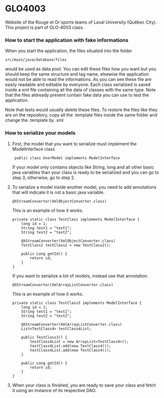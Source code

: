 GLO4003
=======

Website of the Rouge et Or sports teams of Laval University (Québec City).
This project is part of GLO-4003 class.

### How to start the application with fake informations

When you start the application, the files situated into the folder

    src/main/java/database/files
    
would be used as data pool. You can edit these files how you want but you should keep the same structure and tag name, elsewise the application would not be able to read the informations. As you can see these file are easily readable and editable by everyone. Each class serialized is saved inside a xml file containing all the data of classes with the same type. Note that the files aldready present contain fake data you can use to test the application.

Note that tests would usually delete these files. To restore the files like they are on the repository, copy all the .template files inside the same folder and change the .template by .xml 

### How to serialize your models

1. First,  the model that you want to serialize must implement the ModelInterface class

        public class UserModel implements ModelInterface 
    
    If your model only contains objects like String, long and all other basic java
    variables than your class is ready to be serialized and you can go to step 3, otherwise, go to step 2.
    
2.  To serialize a model inside another model, you need to add annotations that will
    indicate it is not a basic java variable.

        @XStreamConverter(XmlObjectConverter.class)
        
    This is an example of how it works.
    
        private static class TestClass implements ModelInterface {
            long id = 1;
            String test1 = "test1";
            String test2 = "test2";
            
            @XStreamConverter(XmlObjectConverter.class)
            TestClass2 testClass2 = new TestClass2();       
        
            public Long getId() {           
                return id;
            }       
        }
    
    If you want to serialize a list of models, instead use that annotation.

        @XStreamConverter(XmlArrayListConverter.class)
        

    This is an example of how it works.
    
        private static class TestClass3 implements ModelInterface {
            long id = 1;
            String test1 = "test1";
            String test2 = "test2";
            
            @XStreamConverter(XmlArrayListConverter.class)
            List<TestClass4> testClass4List;
            
            public TestClass3() {
                testClass4List = new ArrayList<TestClass4>();
                testClass4List.add(new TestClass4());
                testClass4List.add(new TestClass4());
            }           
            
            public Long getId() {           
                return id;
            }       
        }
        
3.  When your class is finished, you are ready to save your class and fetch it
    using an instance of its respective DAO.

    
    
    